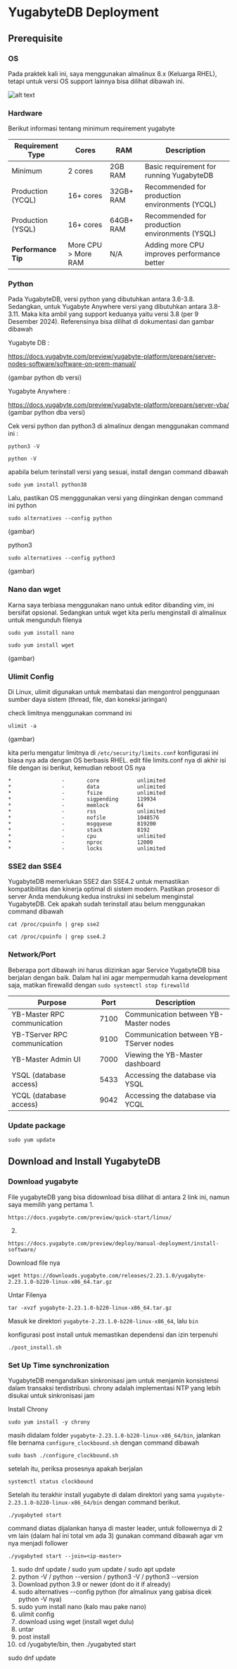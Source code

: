# YugabyteDB Deployment

## Prerequisite

### OS

Pada praktek kali ini, saya menggunakan almalinux 8.x (Keluarga RHEL), tetapi untuk versi OS support lainnya bisa dilihat dibawah ini.


![alt text](https://github.com/DitoIhkam/YugabyteDB/blob/main/Deployment%20Yugabyte/img/0.1%20OS.png?raw=true)

### Hardware

Berikut informasi tentang minimum requirement yugabyte

| **Requirement Type** | **Cores**         | **RAM**           | **Description**                                  |
|-----------------------|-------------------|-------------------|-------------------------------------------------|
| Minimum               | 2 cores          | 2GB RAM           | Basic requirement for running YugabyteDB       |
| Production (YCQL)     | 16+ cores        | 32GB+ RAM         | Recommended for production environments (YCQL) |
| Production (YSQL)     | 16+ cores        | 64GB+ RAM         | Recommended for production environments (YSQL) |
| **Performance Tip**   | More CPU > More RAM | N/A              | Adding more CPU improves performance better    |


### Python

Pada YugabyteDB, versi python yang dibutuhkan antara 3.6-3.8. Sedangkan, untuk Yugabyte Anywhere versi yang dibutuhkan antara 3.8-3.11. Maka kita ambil yang support keduanya yaitu versi 3.8 (per 9 Desember 2024). Referensinya bisa dilihat di dokumentasi dan gambar dibawah

Yugabyte DB :

https://docs.yugabyte.com/preview/yugabyte-platform/prepare/server-nodes-software/software-on-prem-manual/

(gambar python db versi)

Yugabyte Anywhere : 

https://docs.yugabyte.com/preview/yugabyte-platform/prepare/server-yba/
(gambar python dba versi)

Cek versi python dan python3 di almalinux dengan menggunakan command ini :
```
python3 -V
```
```
python -V
```

apabila belum terinstall versi yang sesuai, install dengan command dibawah
```
sudo yum install python38
```

Lalu, pastikan OS mengggunakan versi yang diinginkan dengan command ini
python
```
sudo alternatives --config python
```
(gambar)

python3
```
sudo alternatives --config python3
```
(gambar)

### Nano dan wget

Karna saya terbiasa menggunakan nano untuk editor dibanding vim, ini bersifat opsional.
Sedangkan untuk wget kita perlu menginstall di almalinux untuk mengunduh filenya
```
sudo yum install nano
```
```
sudo yum install wget
```
(gambar)



### Ulimit Config

Di Linux, ulimit digunakan untuk membatasi dan mengontrol penggunaan sumber daya sistem (thread, file, dan koneksi jaringan) 

check limitnya menggunakan command ini
```
ulimit -a
```
(gambar)

kita perlu mengatur limitnya di `/etc/security/limits.conf`
konfigurasi ini biasa nya ada dengan OS berbasis RHEL. edit file limits.conf nya di akhir isi file dengan isi berikut, kemudian reboot OS nya
```
*                -       core            unlimited
*                -       data            unlimited
*                -       fsize           unlimited
*                -       sigpending      119934
*                -       memlock         64
*                -       rss             unlimited
*                -       nofile          1048576
*                -       msgqueue        819200
*                -       stack           8192
*                -       cpu             unlimited
*                -       nproc           12000
*                -       locks           unlimited
```


### SSE2 dan SSE4

YugabyteDB memerlukan SSE2 dan SSE4.2 untuk memastikan kompatibilitas dan kinerja optimal di sistem modern. Pastikan prosesor di server Anda mendukung kedua instruksi ini sebelum menginstal YugabyteDB. Cek apakah sudah terinstall atau belum menggunakan command dibawah

```
cat /proc/cpuinfo | grep sse2
```
```
cat /proc/cpuinfo | grep sse4.2
```


### Network/Port

Beberapa port dibawah ini harus diizinkan agar Service YugabyteDB bisa berjalan dengan baik. Dalam hal ini agar mempermudah karna development saja, matikan firewalld dengan `sudo systemctl stop firewalld`

| **Purpose**                          | **Port** | **Description**                                |
|--------------------------------------|----------|------------------------------------------------|
| YB-Master RPC communication          | 7100     | Communication between YB-Master nodes         |
| YB-TServer RPC communication         | 9100     | Communication between YB-TServer nodes        |
| YB-Master Admin UI                   | 7000     | Viewing the YB-Master dashboard               |
| YSQL (database access)               | 5433     | Accessing the database via YSQL               |
| YCQL (database access)               | 9042     | Accessing the database via YCQL               |

### Update package 

```
sudo yum update
```

## Download and Install YugabyteDB

### Download yugabyte

File yugabyteDB yang bisa didownload bisa dilihat di antara 2 link ini, namun saya memilih yang pertama 
1. 
```
https://docs.yugabyte.com/preview/quick-start/linux/
```
2. 
```
https://docs.yugabyte.com/preview/deploy/manual-deployment/install-software/
```

Download file nya
```
wget https://downloads.yugabyte.com/releases/2.23.1.0/yugabyte-2.23.1.0-b220-linux-x86_64.tar.gz
```

Untar Filenya
```
tar -xvzf yugabyte-2.23.1.0-b220-linux-x86_64.tar.gz
```

Masuk ke direktori `yugabyte-2.23.1.0-b220-linux-x86_64`, lalu `bin`


konfigurasi post install untuk memastikan dependensi dan izin terpenuhi
```
./post_install.sh
```

### Set Up Time synchronization

YugabyteDB mengandalkan sinkronisasi jam untuk menjamin konsistensi dalam transaksi terdistribusi. chrony adalah implementasi NTP yang lebih disukai untuk sinkronisasi jam

Install Chrony
```
sudo yum install -y chrony
```

masih didalam folder `yugabyte-2.23.1.0-b220-linux-x86_64/bin`, jalankan file bernama `configure_clockbound.sh` dengan command dibawah
```
sudo bash ./configure_clockbound.sh
```

setelah itu, periksa prosesnya apakah berjalan
```
systemctl status clockbound
```

Setelah itu terakhir install yugabyte di dalam direktori yang sama `yugabyte-2.23.1.0-b220-linux-x86_64/bin` dengan command berikut.
```
./yugabyted start
```

command diatas dijalankan hanya di master leader, untuk followernya di 2 vm lain (dalam hal ini total vm ada 3) gunakan command dibawah agar vm nya menjadi follower
```
./yugabyted start --join=<ip-master>
```

1. sudo dnf update / sudo yum update / sudo apt update
2. python -V / python --version / python3 -V / python3 --version
3. Download python 3.9 or newer (dont do it if already)
4. sudo alternatives --config python (for almalinux yang gabisa dicek python -V nya)
5. sudo yum install nano (kalo mau pake nano)
6. ulimit config
7. download using wget (install wget dulu)
9. untar
10. post install
11. cd /yugabyte/bin, then ./yugabyted start 


sudo dnf update
